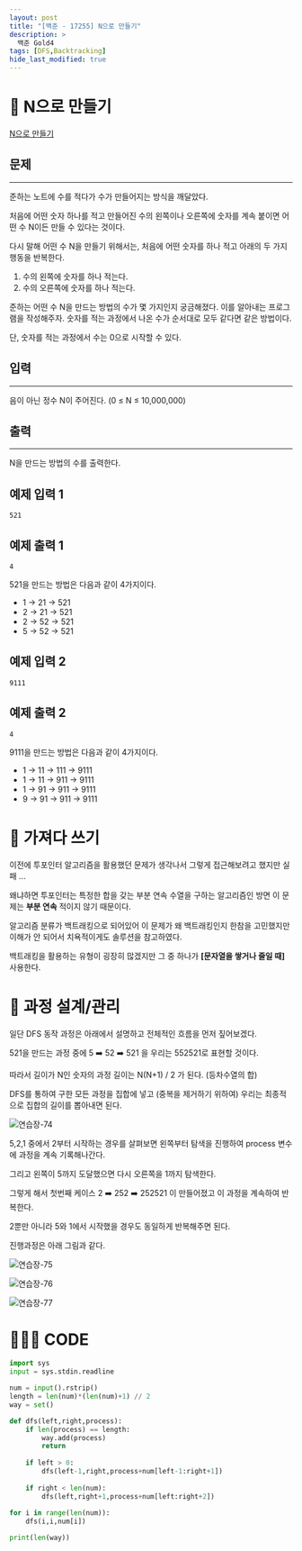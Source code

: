 ```yaml
---
layout: post
title: "[백준 - 17255] N으로 만들기"
description: >
  백준 Gold4
tags: [DFS,Backtracking]
hide_last_modified: true
---
```


# 🔢 N으로 만들기

[N으로 만들기](https://www.acmicpc.net/problem/17255)

## 문제
---
준하는 노트에 수를 적다가 수가 만들어지는 방식을 깨달았다.

처음에 어떤 숫자 하나를 적고 만들어진 수의 왼쪽이나 오른쪽에 숫자를 계속 붙이면 어떤 수 N이든 만들 수 있다는 것이다.

다시 말해 어떤 수 N을 만들기 위해서는, 처음에 어떤 숫자를 하나 적고 아래의 두 가지 행동을 반복한다.

1. 수의 왼쪽에 숫자를 하나 적는다.
2. 수의 오른쪽에 숫자를 하나 적는다.

준하는 어떤 수 N을 만드는 방법의 수가 몇 가지인지 궁금해졌다. 이를 알아내는 프로그램을 작성해주자. 숫자를 적는 과정에서 나온 수가 순서대로 모두 같다면 같은 방법이다.

단, 숫자를 적는 과정에서 수는 0으로 시작할 수 있다.

## 입력
---
음이 아닌 정수 N이 주어진다. (0 ≤ N ≤ 10,000,000)

## 출력
---
N을 만드는 방법의 수를 출력한다.

## 예제 입력 1 

```
521
```

## 예제 출력 1 

```
4
```
521을 만드는 방법은 다음과 같이 4가지이다.

- 1 → 21 → 521
- 2 → 21 → 521
- 2 → 52 → 521
- 5 → 52 → 521


## 예제 입력 2

```
9111
```

## 예제 출력 2 

```
4
```

9111을 만드는 방법은 다음과 같이 4가지이다.

- 1 → 11 → 111 → 9111
- 1 → 11 → 911 → 9111
- 1 → 91 → 911 → 9111
- 9 → 91 → 911 → 9111

# 📖 가져다 쓰기

이전에 투포인터 알고리즘을 활용했던 문제가 생각나서 그렇게 접근해보려고 했지만 실패 ... 

왜냐하면 투포인터는 특정한 합을 갖는 부분 연속 수열을 구하는 알고리즘인 방면 이 문제는 **부분 연속** 적이지 않기 때문이다.

알고리즘 분류가 백트래킹으로 되어있어 이 문제가 왜 백트래킹인지 한참을 고민했지만 이해가 안 되어서 치욕적이게도 솔루션을 참고하였다.

백트래킹을 활용하는 유형이 굉장히 많겠지만 그 중 하나가 **[문자열을 쌓거나 줄일 때]** 사용한다.

# 📐 과정 설계/관리

일단 DFS 동작 과정은 아래에서 설명하고 전체적인 흐름을 먼저 짚어보겠다.

521을 만드는 과정 중에 5 ➡️ 52 ➡️ 521 을 우리는 552521로 표현할 것이다.

따라서 길이가 N인 숫자의 과정 길이는 N(N+1) / 2 가 된다. (등차수열의 합)

DFS를 통하여 구한 모든 과정을 집합에 넣고 (중복을 제거하기 위하여) 우리는 최종적으로 집합의 길이를 뽑아내면 된다.

![연습장-74](https://user-images.githubusercontent.com/88064555/181875336-a9ff6f66-73fe-490a-9e57-59beb845d8c9.jpg)

5,2,1 중에서 2부터 시작하는 경우를 살펴보면 왼쪽부터 탐색을 진행하여 process 변수에 과정을 계속 기록해나간다.

그리고 왼쪽이 5까지 도달했으면 다시 오른쪽을 1까지 탐색한다.

그렇게 해서 첫번째 케이스 2 ➡️ 252 ➡️ 252521 이 만들어졌고 이 과정을 계속하여 반복한다.

2뿐만 아니라 5와 1에서 시작했을 경우도 동일하게 반복해주면 된다.

진행과정은 아래 그림과 같다.

![연습장-75](https://user-images.githubusercontent.com/88064555/181875399-8fa3222e-3f52-4c60-ae58-10afa7d343f1.jpg)

![연습장-76](https://user-images.githubusercontent.com/88064555/181875405-49bc4bd1-7feb-4026-ab31-03ff2c0d04b8.jpg)

![연습장-77](https://user-images.githubusercontent.com/88064555/181875414-ab55bb18-1a5a-4c1c-95a8-79bc223ce14b.jpg)

# 👨🏻‍💻 CODE

```python
import sys
input = sys.stdin.readline

num = input().rstrip()
length = len(num)*(len(num)+1) // 2
way = set()

def dfs(left,right,process):
    if len(process) == length:
        way.add(process)
        return
    
    if left > 0:
        dfs(left-1,right,process+num[left-1:right+1])
    
    if right < len(num):
        dfs(left,right+1,process+num[left:right+2])
    
for i in range(len(num)):
    dfs(i,i,num[i])

print(len(way))
```




